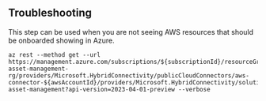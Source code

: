 ## Troubleshooting
This step can be used when you are not seeing AWS resources that should be onboarded showing in Azure.
```
az rest --method get --url https://management.azure.com/subscriptions/${subscriptionId}/resourceGroups/aws-asset-management-rg/providers/Microsoft.HybridConnectivity/publicCloudConnectors/aws-connector-${awsAccountId}/providers/Microsoft.HybridConnectivity/solutionConfigurations/aws-asset-management?api-version=2023-04-01-preview --verbose
```
